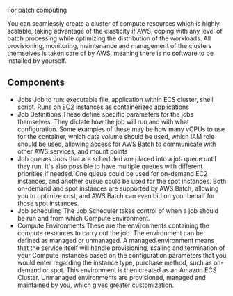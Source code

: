For batch computing

You can seamlessly create a cluster of compute resources which is highly scalable, taking advantage of the elasticity if AWS, coping with any level of batch processing while optimizing the distribution of the workloads. All provisioning, monitoring, maintenance and management of the clusters themselves is taken care of by AWS, meaning there is no software to be installed by yourself. 

## Components
- Jobs
Job to run: executable file, application within ECS cluster, shell script. Runs on EC2 instances as containerized applications
- Job Definitions
These define specific parameters for the jobs themselves. They dictate how the job will run and with what configuration. Some examples of these may be how many vCPUs to use for the container, which data volume should be used, which IAM role should be used, allowing access for AWS Batch to communicate with other AWS services, and mount points
- Job queues
Jobs that are scheduled are placed into a job queue until they run. It's also possible to have multiple queues with different priorities if needed. One queue could be used for on-demand EC2 instances, and another queue could be used for the spot instances. Both on-demand and spot instances are supported by AWS Batch, allowing you to optimize cost, and AWS Batch can even bid on your behalf for those spot instances. 
- Job scheduling
The Job Scheduler takes control of when a job should be run and from which Compute Environment.
- Compute Environments
These are the environments containing the compute resources to carry out the job. The environment can be defined as managed or unmanaged. A managed environment means that the service itself will handle provisioning, scaling and termination of your Compute instances based on the configuration parameters that you would enter regarding the instance type, purchase method, such as on-demand or spot. This environment is then created as an Amazon ECS Cluster. Unmanaged environments are provisioned, managed and maintained by you, which gives greater customization.